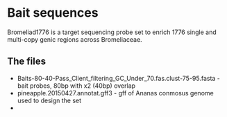 # Bait sequences

Bromeliad1776 is a target sequencing probe set to enrich 1776 single and multi-copy genic regions across Bromeliaceae.


## The files
- Baits-80-40-Pass_Client_filtering_GC_Under_70.fas.clust-75-95.fasta - bait probes, 80bp with x2 (40bp) overlap
- pineapple.20150427.annotat.gff3 - gff of Ananas conmosus genome used to design the set
- 
